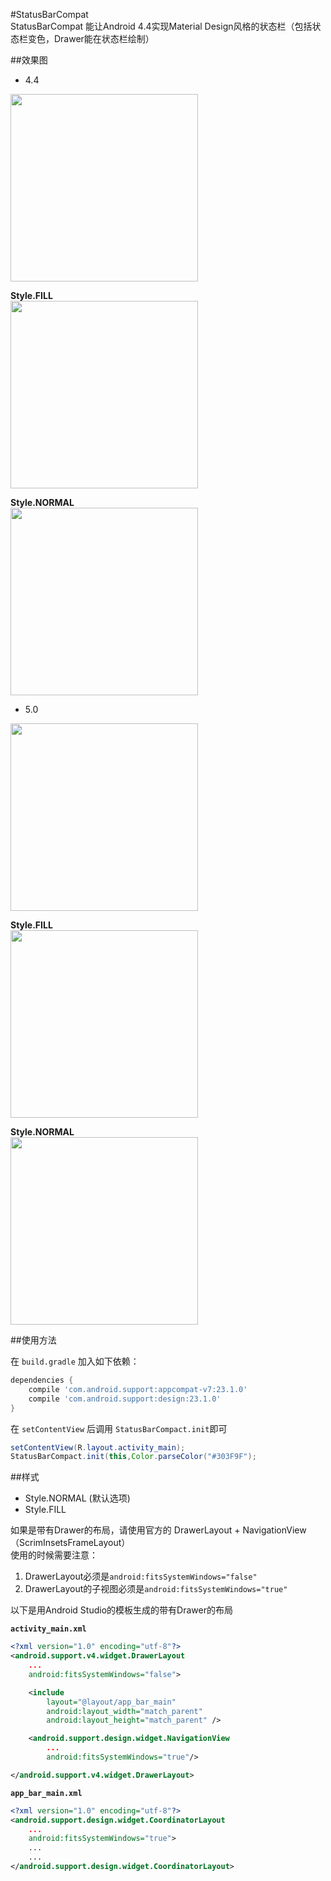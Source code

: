 #StatusBarCompat  
StatusBarCompat 能让Android 4.4实现Material Design风格的状态栏（包括状态栏变色，Drawer能在状态栏绘制）

##效果图

- 4.4  

<img src="https://github.com/luckyandyzhang/StatusBarCompat/blob/master/art/s_common_4.png" width="300">  

**Style.FILL**  
<img src="https://github.com/luckyandyzhang/StatusBarCompat/blob/master/art/s_fill_4.png" width="300">  

**Style.NORMAL**  
<img src="https://github.com/luckyandyzhang/StatusBarCompat/blob/master/art/s_normal_4.png" width="300">  

- 5.0  

<img src="https://github.com/luckyandyzhang/StatusBarCompat/blob/master/art/s_common_5.png" width="300">  

**Style.FILL**  
<img src="https://github.com/luckyandyzhang/StatusBarCompat/blob/master/art/s_fill_5.png" width="300">  

**Style.NORMAL**  
<img src="https://github.com/luckyandyzhang/StatusBarCompat/blob/master/art/s_normal_5.png" width="300">  

##使用方法

在 `build.gradle` 加入如下依赖：

```groovy
dependencies {
    compile 'com.android.support:appcompat-v7:23.1.0'
    compile 'com.android.support:design:23.1.0'
}	
```

在 `setContentView` 后调用 `StatusBarCompact.init`即可

```java
setContentView(R.layout.activity_main);
StatusBarCompact.init(this,Color.parseColor("#303F9F");
```

##样式
- Style.NORMAL (默认选项)
- Style.FILL

如果是带有Drawer的布局，请使用官方的 DrawerLayout + NavigationView（ScrimInsetsFrameLayout）  
使用的时候需要注意：  

1. DrawerLayout必须是`android:fitsSystemWindows="false"`  
2. DrawerLayout的子视图必须是`android:fitsSystemWindows="true"`

以下是用Android Studio的模板生成的带有Drawer的布局  

**`activity_main.xml`**

```xml
<?xml version="1.0" encoding="utf-8"?>
<android.support.v4.widget.DrawerLayout 
	...
    android:fitsSystemWindows="false">

    <include
        layout="@layout/app_bar_main"
        android:layout_width="match_parent"
        android:layout_height="match_parent" />

    <android.support.design.widget.NavigationView  
        ...
        android:fitsSystemWindows="true"/>

</android.support.v4.widget.DrawerLayout>
```
**`app_bar_main.xml`**

```xml
<?xml version="1.0" encoding="utf-8"?>
<android.support.design.widget.CoordinatorLayout   
    ...
    android:fitsSystemWindows="true">
    ...
    ...
</android.support.design.widget.CoordinatorLayout>

```














